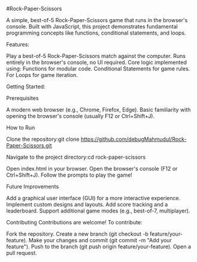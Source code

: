#Rock-Paper-Scissors

A simple, best-of-5 Rock-Paper-Scissors game that runs in the browser's console. 
Built with JavaScript, this project demonstrates fundamental programming concepts like functions, conditional statements, and loops.


Features:

Play a best-of-5 Rock-Paper-Scissors match against the computer.
Runs entirely in the browser's console, no UI required.
Core logic implemented using:
Functions for modular code.
Conditional Statements for game rules.
For Loops for game iteration.



Getting Started:

Prerequisites

A modern web browser (e.g., Chrome, Firefox, Edge).
Basic familiarity with opening the browser's console (usually F12 or Ctrl+Shift+J).

How to Run

Clone the repository:git clone https://github.com/debugMahmudul/Rock-Paper-Scissors.git


Navigate to the project directory:cd rock-paper-scissors


Open index.html in your browser.
Open the browser's console (F12 or Ctrl+Shift+J).
Follow the prompts to play the game!


Future Improvements

Add a graphical user interface (GUI) for a more interactive experience.
Implement custom designs and layouts.
Add score tracking and a leaderboard.
Support additional game modes (e.g., best-of-7, multiplayer).

Contributing
Contributions are welcome! To contribute:

Fork the repository.
Create a new branch (git checkout -b feature/your-feature).
Make your changes and commit (git commit -m "Add your feature").
Push to the branch (git push origin feature/your-feature).
Open a pull request.
